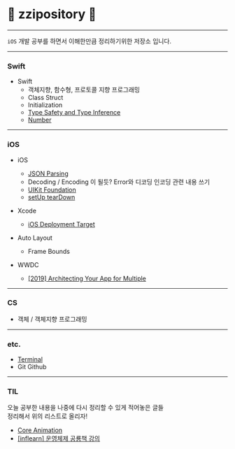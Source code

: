# :fox_face: zzipository :fox_face:
---
`iOS` 개발 공부를 하면서 이해한만큼 정리하기위한 저장소 입니다. <br>
***

### Swift
- Swift
    - 객체지향, 함수형, 프로토콜 지향 프로그래밍
    - Class Struct
    - Initialization
    - [Type Safety and Type Inference](https://github.com/zziro95/zzipository/blob/main/Swift/Type%20Safety%20and%20Type%20Inference.md)
    - [Number](https://github.com/zziro95/zzipository/blob/main/Swift/Number.md)
    
---
### iOS
- iOS
    - [JSON Parsing](https://github.com/zziro95/zzipository/blob/main/iOS/JSON%20Parsing.md)
    - Decoding / Encoding 이 될듯? Error와 디코딩 인코딩 관련 내용 쓰기
    - [UIKit Foundation](https://github.com/zziro95/zzipository/blob/main/iOS/UIKit%20Foundation.md)
    - [setUp tearDown](https://github.com/zziro95/zzipository/blob/main/iOS/setUp%20tearDown.md)
    
- Xcode
    - [iOS Deployment Target](https://github.com/zziro95/zzipository/blob/main/iOS/iOS%20Deployment%20Target.md)

- Auto Layout
    - Frame Bounds



- WWDC
    - [[2019] Architecting Your App for Multiple](https://github.com/zziro95/zzipository/blob/main/iOS/ArchitectingYourAppforMultiple(App%26SceneDelegate).md)
    
---
### CS
 - 객체 / 객체지향 프로그래밍

---
### etc.
 - [Terminal](https://github.com/zziro95/zzipository/blob/main/etc./Terminal.md)
 - Git Github

---
### TIL
오늘 공부한 내용을 나중에 다시 정리할 수 있게 적어놓은 글들 <br>
정리해서 위의 리스트로 올리자!
- [Core Animation](https://github.com/zziro95/zzipository/blob/main/TIL/Core%20Animation.md)
- [[inflearn] 운영체제 공룡책 강의](https://github.com/zziro95/zzipository/blob/main/TIL/%EC%9A%B4%EC%98%81%EC%B2%B4%EC%A0%9C%20%EA%B3%B5%EB%A3%A1%EC%B1%85%20%EA%B0%95%EC%9D%98.md)

